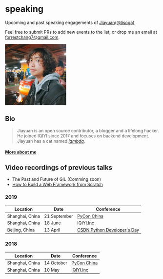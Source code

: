 # speaking

Upcoming and past speaking engagements of [Jiayuan(@tisoga)](https://twitter.com/tisoga)

Feel free to submit PRs to add new events to the list, or drop me an email at forrestchang7@gmail.com.

<a href="http://jiayuanzhang.com"> <img src="https://raw.githubusercontent.com/forrestchang/img-repo/master/jiayuan.jpg" width="200"></a>

## Bio

> Jiayuan is an open source contributor, a blogger and a lifelong hacker. He
> joined IQIYI since 2017 and focuses on backend development. Jiayuan has a cat
> named *[lambda](https://twitter.com/Tisoga/status/1177412165550010368?s=20)*.

#### [More about me](https://jiayuanzhang.com)

## Video recordings of previous talks

- The Past and Future of GIL (Comming soon)
- [How to Build a Web Framework from Scratch](https://www.youtube.com/watch?v=p8GXdWWHPQU)

### 2019

Location | Date | Conference
---------|------|------------
Shanghai, China | 21 September | [PyCon China](https://cn.pycon.org/)
Shanghai, China | 18 June | [IQIYI.Inc](https://iqiyi.com)
Beijing, China  | 13  April | [CSDN Python Developer's Day](https://bss.csdn.net/m/topic/python_developer)

### 2018

Location | Date | Conference
---------|------|------------
Shanghai, China | 14 October | [PyCon China](https://www.huodongxing.com/go/pyconchina2018)
Shanghai, China | 10 May | [IQIYI.Inc](https://iqiyi.com)
